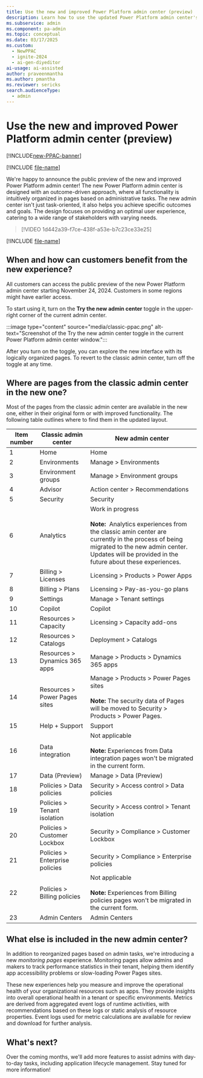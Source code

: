 ```yaml
---
title: Use the new and improved Power Platform admin center (preview)
description: Learn how to use the updated Power Platform admin center's new UI and features for effective administration and monitoring.
ms.subservice: admin
ms.component: pa-admin
ms.topic: conceptual
ms.date: 03/17/2025
ms.custom: 
  - NewPPAC
  - ignite-2024
  - ai-gen-diyeditor
ai-usage: ai-assisted
author: praveenmantha
ms.author: pmantha
ms.reviewer: sericks
search.audienceType: 
  - admin
---
```


# Use the new and improved Power Platform admin center (preview)

[!INCLUDE[new-PPAC-banner](~/includes/new-PPAC-banner.md)]

[!INCLUDE [file-name](~/../shared-content/shared/preview-includes/preview-banner.md)]

We're happy to announce the public preview of the new and improved Power Platform admin center! The new Power Platform admin center is designed with an outcome-driven approach, where all functionality is intuitively organized in pages based on administrative tasks. The new admin center isn't just task-oriented, it also helps you achieve specific outcomes and goals. The design focuses on providing an optimal user experience, catering to a wide range of stakeholders with varying needs.

 > [!VIDEO 1d442a39-f7ce-438f-a53e-b7c23ce33e25]

[!INCLUDE [file-name](~/../shared-content/shared/preview-includes/preview-note-pp.md)]

## When and how can customers benefit from the new experience?

All customers can access the public preview of the new Power Platform admin center starting November 24, 2024. Customers in some regions might have earlier access.  

To start using it, turn on the **Try the new admin center** toggle in the upper-right corner of the current admin center.

:::image type="content" source="media/classic-ppac.png" alt-text="Screenshot of the Try the new admin center toggle in the current Power Platform admin center window.":::

After you turn on the toggle, you can explore the new interface with its logically organized pages. To revert to the classic admin center, turn off the toggle at any time.

## Where are pages from the classic admin center in the new one?  

Most of the pages from the classic admin center are available in the new one, either in their original form or with improved functionality. The following table outlines where to find them in the updated layout.

| Item number | Classic admin center | New admin center |
| ------------| -------------------- | -----------------|
| 1           | Home                 | Home             |
| 2           | Environments         | Manage > Environments |
| 3           | Environment groups   | Manage > Environment groups |
| 4           | Advisor              | Action center > Recommendations |
| 5           | Security             | Security         |
| 6           | Analytics            | Work in progress<br><br>**Note:**  Analytics experiences from the classic amin center are currently in the process of being migrated to the new admin center. Updates will be provided in the future about these experiences.
| 7           | Billing > Licenses   | Licensing > Products > Power Apps |
| 8           | Billing > Plans      | Licensing > Pay-as-you-go plans |
| 9           | Settings             | Manage > Tenant settings |
| 10          | Copilot              | Copilot          |
| 11          | Resources > Capacity | Licensing > Capacity add-ons |
| 12          | Resources > Catalogs | Deployment > Catalogs |
| 13          | Resources > Dynamics 365 apps | Manage > Products > Dynamics 365 apps |
| 14          | Resources > Power Pages sites | Manage > Products > Power Pages sites<br><br>**Note:** The security data of Pages will be moved to Security > Products > Power Pages. |
| 15          | Help + Support       | Support         |
| 16          | Data integration     | Not applicable<br><br>**Note:** Experiences from Data integration pages won't be migrated in the current form. |
| 17          | Data (Preview)       | Manage > Data (Preview) |
| 18          | Policies > Data policies | Security > Access control > Data policies |
| 19          | Policies > Tenant isolation | Security > Access control > Tenant isolation |
| 20          | Policies > Customer Lockbox | Security > Compliance > Customer Lockbox |
| 21          | Policies > Enterprise policies | Security > Compliance > Enterprise policies |
| 22          | Policies > Billing policies | Not applicable<br><br>**Note:** Experiences from Billing policies pages won't be migrated in the current form. |
| 23          | Admin Centers        | Admin Centers   |

## What else is included in the new admin center?

In addition to reorganized pages based on admin tasks, we're introducing a new *monitoring pages* experience. Monitoring pages allow admins and makers to track performance statistics in their tenant, helping them identify app accessibility problems or slow-loading Power Pages sites.  

These new experiences help you measure and improve the operational health of your organizational resources such as apps. They provide insights into overall operational health in a tenant or specific environments. Metrics are derived from aggregated event logs of runtime activities, with recommendations based on these logs or static analysis of resource properties. Event logs used for metric calculations are available for review and download for further analysis.

## What's next?

Over the coming months, we'll add more features to assist admins with day-to-day tasks, including application lifecycle management. Stay tuned for more information!

